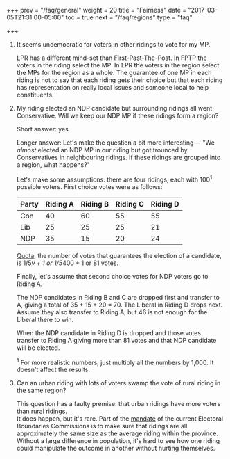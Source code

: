 +++
prev = "/faq/general"
weight = 20
title = "Fairness"
date = "2017-03-05T21:31:00-05:00"
toc = true
next = "/faq/regions"
type = "faq"

+++


1.	It seems undemocratic for voters in other ridings to vote for my MP.

	LPR has a different mind-set than First-Past-The-Post.  In FPTP the voters in the riding select
	the MP.  In LPR the voters in the region select the MPs for the region as a whole.  The guarantee
	of one MP in each riding is not to say that each riding gets their choice but that each riding 
	has representation on really local issues and someone local to help constituents.


1. My riding elected an NDP candidate but surrounding ridings all went Conservative.  Will we keep our 
	NDP MP if these ridings form a region?

	Short answer:  yes

	Longer answer:  Let's make the question a bit more interesting -- "We *almost* elected an NDP MP in our
	riding but got trounced by Conservatives in neighbouring ridings.  If these ridings are grouped into
	a region, what happens?"

	Let's make some assumptions:  there are four ridings, each with 100<sup>1</sup> possible voters.  First choice votes
	were as follows:

	<table class="numbers">
		<thead>
		<tr><th>Party</th><th>Riding A</th><th>Riding B</th><th>Riding C</th><th>Riding D</th></tr>
	</thead>
		<tr><td>Con</td><td>40</td><td>60</td><td>55</td><td>55</td></tr>
		<tr><td>Lib</td><td>25</td><td>25</td><td>25</td><td>21</td></tr>
		<tr><td>NDP</td><td>35</td><td>15</td><td>20</td><td>24</td></tr>
	</table>

	[Quota](/details/quota), the number of votes that guarantees the election of a candidate, is 1/5*v + 1 or 1/5*400 + 1 or 81 votes.  

	Finally, let's assume that second choice votes for NDP voters go to Riding A.

	The NDP candidates in Riding B and C are dropped first and transfer to A, giving a total of 35 + 15 + 20 = 70.
	The Liberal in Riding D drops next.  Assume they also transfer to Riding A, but 46 is not enough for the Liberal there
	to win.  

	When the NDP candidate in Riding D is dropped and those votes transfer
	to Riding A giving more than 81 votes and that NDP candidate will be elected.

	<div class="footnotes">
		<p><sup>1</sup> For more realistic numbers, just multiply all the numbers by 1,000.  
			It doesn't affect the results.</p>
	</div>
	

1. Can an urban riding with lots of voters swamp the vote of rural riding in the same region?
	
	This question has a faulty premise:  that urban ridings have more voters than rural ridings.  
	It does happen, but it's rare.  Part of the 
	[mandate](http://www.elections.ca/content.aspx?section=res&dir=cir/red/faq&document=index&lang=e#faq11) 
	of the current Electoral Boundaries Commissions is to make sure that ridings are all 
	approximately the same size as the average riding within the province.  Without a large 
	difference in population, it's hard to see how one riding could manipulate the outcome in 
	another without hurting themselves.

	

